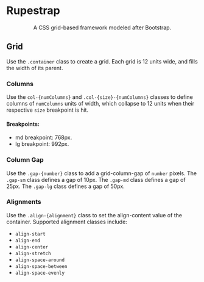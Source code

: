 # Rupestrap

<div align="center">A CSS grid-based framework modeled after Bootstrap. </div>

## Grid
Use the `.container` class to create a grid. Each grid is 12 units wide, and fills the width of its parent.

### Columns
 Use the `col-{numColumns}` and `.col-{size}-{numColumns}` classes to define columns of `numColumns` units of width, which collapse to 12 units when their respective `size` breakpoint is hit. 

#### Breakpoints:
* md breakpoint: 768px.
* lg breakpoint: 992px.

### Column Gap

Use the `.gap-{number}` class to add a grid-column-gap of `number` pixels. The `.gap-sm` class defines a gap of 10px. The `.gap-md` class defines a gap of 25px. The `.gap-lg` class defines a gap of 50px.

### Alignments

Use the `.align-{alignment}` class to set the align-content value of the container. Supported alignment classes include:
* `align-start`
* `align-end`
* `align-center`
* `align-stretch`
* `align-space-around`
* `align-space-between`
* `align-space-evenly`